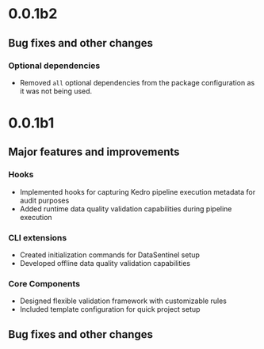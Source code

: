 # 0.0.1b2

## Bug fixes and other changes
### Optional dependencies
- Removed `all` optional dependencies from the package configuration as it was not being used.

# 0.0.1b1
## Major features and improvements

### Hooks
- Implemented hooks for capturing Kedro pipeline execution metadata for audit purposes
- Added runtime data quality validation capabilities during pipeline execution

### CLI extensions
- Created initialization commands for DataSentinel setup
- Developed offline data quality validation capabilities

### Core Components
- Designed flexible validation framework with customizable rules
- Included template configuration for quick project setup

## Bug fixes and other changes
